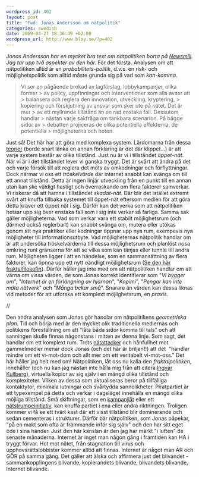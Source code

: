 ```yaml
--- 
wordpress_id: 402 
layout: post
title: "Fwd: Jonas Andersson om nätpolitik" 
categories: swedish 
date: 2009-04-27 18:36:49 +02:00 
wordpress_url: http://www.blay.se/?p=402 
---
```


*Jonas Andersson har en mycket bra text om nätpolitiken borta på [Newsmill](http://www.newsmill.se/artikel/2009/04/27/satt-stopp-vi-mot-dom-tanket-pa-natet). Jag tar upp två aspekter av den här.* För det första. Analysen om att nätpolitiken alltid är en *probabilitets-politik*, d.v.s. en risk- och möjlighetspolitik som alltid måste grunda sig på vad som *kan-komma*.

> Vi ser en pågående brokad av lagförslag, lobbykampanjer, olika former > av policy, uppfinningar och interventioner som alla avser att > balansera och reglera den innovation, utveckling, kryptering, > kopiering och förskjutning av ansvar som sker ute på nätet. Det är mer > av ett myllrande tillstånd än en rad enstaka fall. Dessutom handlar > nästan varje sakfråga om tänkbara scenarion. På bägge sidor av > debatten projiceras de olika potentiella effekterna, de potentiella > möjligheterna och hoten.

Just så! Det här har att göra med komplexa system. Lärdomarna från dessa [teorier](http://www.youtube.com/watch?v=tXLMeL5nVQk) (borde snart länka en annan förklaring är det där klippet...) är att varje system består av olika tillstånd. Just nu är vi i tillståndet *öppet-nät*. När vi är i det tillståndet lever vi ganska tryggt. Det är svårt att ändra på det och varje försök till att reglera det möts av omkodningar och förflyttningar. Dock närmar vi oss ett *tröskelvärde* där internet snabbt kan svänga om till ett annat tillstånd. Detta är ingen linjär utveckling från en punkt till en annan utan kan ske väldigt hastigt och överraskande om flera faktorer samverkar. Vi riskerar då att hamna i tillståndet *skadat-nät*. Där blir det istället extremt svårt att knuffa tillbaka systemet till öppet-nät eftersom medlen för att göra detta kräver ett öppet nät i sig. Därför kan det verka som att nätpolitiken hetsar upp sig över enstaka fall som i sig inte verkar så farliga. Samma sak gäller möjligheterna. Vad som verkar vara ett stabilt möjlighetsrum (och därmed också reglerbart) kan snabbt svänga om, mutera eller utökas genom att nya praktiker eller kodningar öppnar upp nya rum, exempevis nya möjligheter till informationsutbyte. Vad möjligheternas nätpolitik handlar om är att undersöka tröskelvärderna till dessa möjlighetsrum och planlöst nosa omkring runt gränserna för att se vilka som kan tänjas eller tunnla till andra rum. Möjligheten ligger i att en händelse, som en sammansättning av flera faktorer, kan öpnna upp ett nytt oändligt möjlighetsrum ([Se den här fraktalfilosofin](http://larvalsubjects.wordpress.com/2009/04/10/thinking-the-present-what-is-philosophy/)). Därför håller jag inte med om att nätpolitiken handlar om att värna om vissa värden, de som Jonas korrekt identifierar som "*Vi bygger om*", "*Internet är en förlängning av hjärnan*", "*Kopimi*", "*Pengar kan inte mäta nätverk*" och "*Många bckar små*". Snarare än värden kan dessa liknas vid metoder för att utforska ett komplext möjlighetsrum, en *praxis*. 

//

Den andra analysen som Jonas gör handlar om nätpolitikens *geometriska plan*. Till och börja med är den mycket olik traditionella mediernas och politikens föreställning om att "låta båda sidor komma till tals" och att sanningen skulle finnas någonstans i mitten av denna linje. Som sagt, det handlar om ett komplext rum. Trots [nätattacker](http://blip.tv/file/2039795/) och hånfullhet mot gammelmedier menar dock Jonas (och det här är briljant!) att det  "handlar mindre om ett vi-mot-dom och allt mer om ett veritabelt vi-mot-oss." Det här håller jag helt med om! Nätpolitiken, låt oss nu kalla den *fraktalpolitiken*, innehåller (och nu kan jag nästan inte hålla mig från att citera [Ingvar Kullberg](http://invaektiv.com/blog/2009/04/samtal-med-ingvar-kullberg-om.html)), virtuella kopior av sig själv i en mängd olika tillstånd och komplexiteter. Vilken av dessa som aktualiseras beror på tillfälliga kontaktytor, minimala lutningar och svårtydda sannolikheter. Piratpartiet är ett typexempel på detta och verkar i dagsläget innehålla en mängd olika möjliga tillstånd. Små skiftningar, som en [kampanjlåt](http://copyriot.se/2009/04/26/om-kulturell-nihilism-och-bilden-av-ett-manligt-piratparti/) eller ett [nätstrumpeinitiativ](http://mlokit.wordpress.com/2009/04/15/fler-pirattjejer/), kan knuffa partiet i ena eller andra riktningen. Troligen kommer vi få se ett tvärt kast där ett visst tillstånd blir dominerande och sedan cementeras i strukturer. Därför bär nätpolitiken, som Jonas påpekar, "på en makt som ofta är främmande inför sig själv" och den har sitt eget öde i sina händer. Just den här känslan är den jag har märkt "i luften" de senaste månaderna. Internet är inget man någon gång i framtiden kan HA i tryggt förvar. Hot mot nätet, från stagnation till virus och upphovsrättslobbister kommer alltid att finnas. Internet är något man ÄR och GÖR på samma gång. Det gäller att älska och affirmera just det blivandet - sammankopplingens blivande, kopierandets blivande, blivandets blivande, Internet blivande. 
